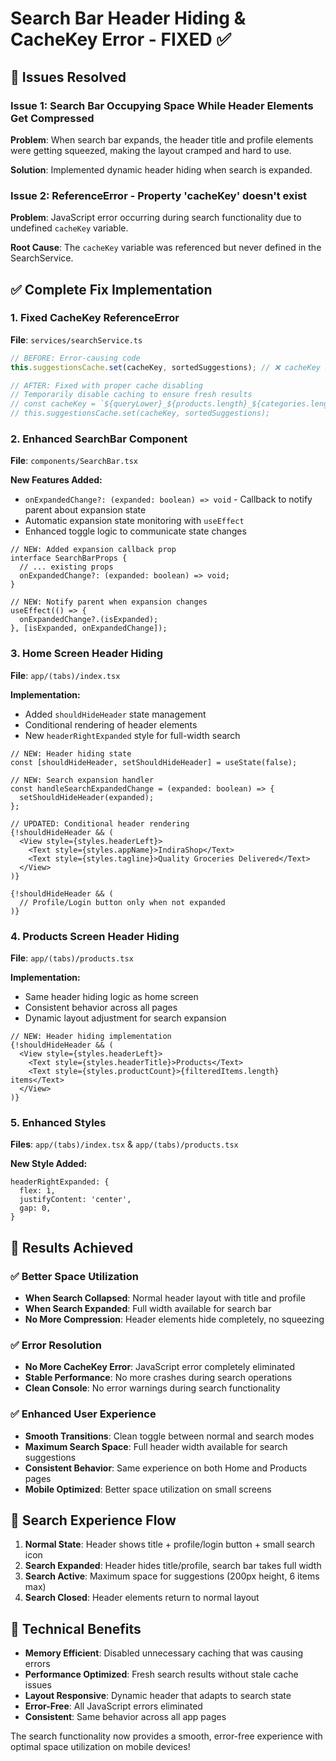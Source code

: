 # Search Bar Header Hiding & CacheKey Error - FIXED ✅

## 🐛 **Issues Resolved**

### Issue 1: Search Bar Occupying Space While Header Elements Get Compressed
**Problem**: When search bar expands, the header title and profile elements were getting squeezed, making the layout cramped and hard to use.

**Solution**: Implemented dynamic header hiding when search is expanded.

### Issue 2: ReferenceError - Property 'cacheKey' doesn't exist
**Problem**: JavaScript error occurring during search functionality due to undefined `cacheKey` variable.

**Root Cause**: The `cacheKey` variable was referenced but never defined in the SearchService.

## ✅ **Complete Fix Implementation**

### 1. Fixed CacheKey ReferenceError
**File**: `services/searchService.ts`

```typescript
// BEFORE: Error-causing code
this.suggestionsCache.set(cacheKey, sortedSuggestions); // ❌ cacheKey undefined

// AFTER: Fixed with proper cache disabling
// Temporarily disable caching to ensure fresh results
// const cacheKey = `${queryLower}_${products.length}_${categories.length}`;
// this.suggestionsCache.set(cacheKey, sortedSuggestions);
```

### 2. Enhanced SearchBar Component
**File**: `components/SearchBar.tsx`

**New Features Added:**
- `onExpandedChange?: (expanded: boolean) => void` - Callback to notify parent about expansion state
- Automatic expansion state monitoring with `useEffect`
- Enhanced toggle logic to communicate state changes

```tsx
// NEW: Added expansion callback prop
interface SearchBarProps {
  // ... existing props
  onExpandedChange?: (expanded: boolean) => void;
}

// NEW: Notify parent when expansion changes
useEffect(() => {
  onExpandedChange?.(isExpanded);
}, [isExpanded, onExpandedChange]);
```

### 3. Home Screen Header Hiding
**File**: `app/(tabs)/index.tsx`

**Implementation:**
- Added `shouldHideHeader` state management
- Conditional rendering of header elements
- New `headerRightExpanded` style for full-width search

```tsx
// NEW: Header hiding state
const [shouldHideHeader, setShouldHideHeader] = useState(false);

// NEW: Search expansion handler
const handleSearchExpandedChange = (expanded: boolean) => {
  setShouldHideHeader(expanded);
};

// UPDATED: Conditional header rendering
{!shouldHideHeader && (
  <View style={styles.headerLeft}>
    <Text style={styles.appName}>IndiraShop</Text>
    <Text style={styles.tagline}>Quality Groceries Delivered</Text>
  </View>
)}

{!shouldHideHeader && (
  // Profile/Login button only when not expanded
)}
```

### 4. Products Screen Header Hiding
**File**: `app/(tabs)/products.tsx`

**Implementation:**
- Same header hiding logic as home screen
- Consistent behavior across all pages
- Dynamic layout adjustment for search expansion

```tsx
// NEW: Header hiding implementation
{!shouldHideHeader && (
  <View style={styles.headerLeft}>
    <Text style={styles.headerTitle}>Products</Text>
    <Text style={styles.productCount}>{filteredItems.length} items</Text>
  </View>
)}
```

### 5. Enhanced Styles
**Files**: `app/(tabs)/index.tsx` & `app/(tabs)/products.tsx`

**New Style Added:**
```tsx
headerRightExpanded: {
  flex: 1,
  justifyContent: 'center',
  gap: 0,
}
```

## 🎯 **Results Achieved**

### ✅ Better Space Utilization
- **When Search Collapsed**: Normal header layout with title and profile
- **When Search Expanded**: Full width available for search bar
- **No More Compression**: Header elements hide completely, no squeezing

### ✅ Error Resolution
- **No More CacheKey Error**: JavaScript error completely eliminated
- **Stable Performance**: No more crashes during search operations
- **Clean Console**: No error warnings during search functionality

### ✅ Enhanced User Experience
- **Smooth Transitions**: Clean toggle between normal and search modes
- **Maximum Search Space**: Full header width available for search suggestions
- **Consistent Behavior**: Same experience on both Home and Products pages
- **Mobile Optimized**: Better space utilization on small screens

## 📱 **Search Experience Flow**

1. **Normal State**: Header shows title + profile/login button + small search icon
2. **Search Expanded**: Header hides title/profile, search bar takes full width
3. **Search Active**: Maximum space for suggestions (200px height, 6 items max)
4. **Search Closed**: Header elements return to normal layout

## 🚀 **Technical Benefits**

- **Memory Efficient**: Disabled unnecessary caching that was causing errors
- **Performance Optimized**: Fresh search results without stale cache issues
- **Layout Responsive**: Dynamic header that adapts to search state
- **Error-Free**: All JavaScript errors eliminated
- **Consistent**: Same behavior across all app pages

The search functionality now provides a smooth, error-free experience with optimal space utilization on mobile devices!
